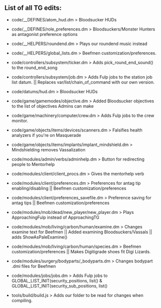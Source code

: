 ## List of all TG edits:

- code/__DEFINES/atom_hud.dm > Bloodsucker HUDs
- code/__DEFINES/role_preferences.dm > Bloodsuckers/Monster Hunters as antagonist preference options

- code/__HELPERS/roundend.dm > Plays our roundend music instead
- code/__HELPERS/global_lists.dm > Beefmen customization/preferences.

- code/controllers/subsystem/ticker.dm > Adds pick_round_end_sound() to the round_end_song
- code/controllers/subsystem/job.dm > Adds Fulp jobs to the station job list datum. || Replaces var/list/chain_of_command with our own version.

- code/datums/hud.dm > Bloodsucker HUDs

- code/game/gamemodes/objective.dm > Added Bloodsucker objectives to the list of objectives Admins can make
- code/game/machinery/computer/crew.dm > Adds Fulp jobs to the crew monitor.
- code/game/objects/items/devices/scanners.dm > Falsifies health analyzers if you're on Masquerade
- code/game/objects/items/implants/implant_mindshield.dm > Mindshielding removes Vassalization

- code/modules/admin/verbs/adminhelp.dm > Button for redirecting people to Mentorhelp
- code/modules/client/client_procs.dm > Gives the mentorhelp verb
- code/modules/client/preferences.dm > Preferences for antag tip enabling/disabling || Beefmen customization/preferences
- code/modules/client/preferences_savefile.dm > Preference saving for antag tips || Beefmen customization/preferences
- code/modules/mob/dead/new_player/new_player.dm > Plays ApproachingFulp instead of ApproachingTG
- code/modules/mob/living/carbon/human/examine.dm > Changes examine text for Beefmen || Added examining Bloodsuckers/Vassals || adds ShowAsPaleExamine()
- code/modules/mob/living/carbon/human/species.dm > Beefmen customization/preferences || Makes Digitigrade shoes fit Digi Lizards.
- code/modules/surgery/bodyparts/_bodyparts.dm > Changes bodypart .dmi files for Beefmen
- code/modules/jobs/jobs.dm > Adds Fulp jobs to GLOBAL_LIST_INIT(security_positions, list() & GLOBAL_LIST_INIT(security_sub_positions, list()

- tools/build/build.js > Adds our folder to be read for changes when compiling.
